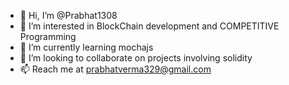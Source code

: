 - 👋 Hi, I’m @Prabhat1308
- 👀 I’m interested in BlockChain development and COMPETITIVE Programming
- 🌱 I’m currently learning mochajs 
- 💞️ I’m looking to collaborate on projects involving solidity 
- 📫 Reach me at prabhatverma329@gmail.com

<!---
Prabhat1308/Prabhat1308 is a ✨ special ✨ repository because its `README.md` (this file) appears on your GitHub profile.
You can click the Preview link to take a look at your changes.
--->
